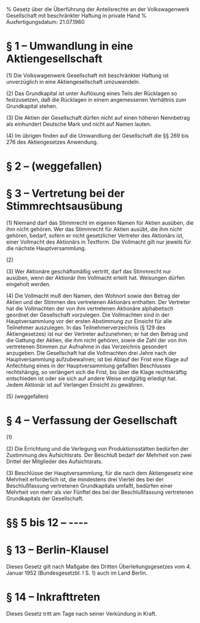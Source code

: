 % Gesetz über die Überführung der Anteilsrechte an der Volkswagenwerk Gesellschaft mit beschränkter Haftung in private Hand
% Ausfertigungsdatum: 21.07.1960
 
# § 1 – Umwandlung in eine Aktiengesellschaft

(1) Die Volkswagenwerk Gesellschaft mit beschränkter Haftung ist unverzüglich in eine Aktiengesellschaft umzuwandeln.

(2) Das Grundkapital ist unter Auflösung eines Teils der Rücklagen so festzusetzen, daß die Rücklagen in einem angemessenen Verhältnis zum Grundkapital stehen.

(3) Die Aktien der Gesellschaft dürfen nicht auf einen höheren Nennbetrag als einhundert Deutsche Mark und nicht auf Namen lauten.

(4) Im übrigen finden auf die Umwandlung der Gesellschaft die §§ 269 bis 276 des Aktiengesetzes Anwendung.

# § 2 – (weggefallen)

# § 3 – Vertretung bei der Stimmrechtsausübung

(1) Niemand darf das Stimmrecht im eigenen Namen für Aktien ausüben, die ihm nicht gehören. Wer das Stimmrecht für Aktien ausübt, die ihm nicht gehören, bedarf, sofern er nicht gesetzlicher Vertreter des Aktionärs ist, einer Vollmacht des Aktionärs in Textform. Die Vollmacht gilt nur jeweils für die nächste Hauptversammlung.

(2)

(3) Wer Aktionäre geschäftsmäßig vertritt, darf das Stimmrecht nur ausüben, wenn der Aktionär ihm Vollmacht erteilt hat. Weisungen dürfen eingeholt werden.

(4) Die Vollmacht muß den Namen, den Wohnort sowie den Betrag der Aktien und der Stimmen des vertretenen Aktionärs enthalten. Der Vertreter hat die Vollmachten der von ihm vertretenen Aktionäre alphabetisch geordnet der Gesellschaft vorzulegen. Die Vollmachten sind in der Hauptversammlung vor der ersten Abstimmung zur Einsicht für alle Teilnehmer auszulegen. In das Teilnehmerverzeichnis (§ 129 des Aktiengesetzes) ist nur der Vertreter aufzunehmen; er hat den Betrag und die Gattung der Aktien, die ihm nicht gehören, sowie die Zahl der von ihm vertretenen Stimmen zur Aufnahme in das Verzeichnis gesondert anzugeben. Die Gesellschaft hat die Vollmachten drei Jahre nach der Hauptversammlung aufzubewahren; ist bei Ablauf der Frist eine Klage auf Anfechtung eines in der Hauptversammlung gefaßten Beschlusses rechtshängig, so verlängert sich die Frist, bis über die Klage rechtskräftig entschieden ist oder sie sich auf andere Weise endgültig erledigt hat. Jedem Aktionär ist auf Verlangen Einsicht zu gewähren.

(5) (weggefallen)

# § 4 – Verfassung der Gesellschaft

(1)

(2) Die Errichtung und die Verlegung von Produktionsstätten bedürfen der Zustimmung des Aufsichtsrats. Der Beschluß bedarf der Mehrheit von zwei Drittel der Mitglieder des Aufsichtsrats.

(3) Beschlüsse der Hauptversammlung, für die nach dem Aktiengesetz eine Mehrheit erforderlich ist, die mindestens drei Viertel des bei der Beschlußfassung vertretenen Grundkapitals umfaßt, bedürfen einer Mehrheit von mehr als vier Fünftel des bei der Beschlußfassung vertretenen Grundkapitals der Gesellschaft.

# §§ 5 bis 12 – ----

# § 13 – Berlin-Klausel

Dieses Gesetz gilt nach Maßgabe des Dritten Überleitungsgesetzes vom 4. Januar 1952 (Bundesgesetzbl. I S. 1) auch im Land Berlin.

# § 14 – Inkrafttreten

Dieses Gesetz tritt am Tage nach seiner Verkündung in Kraft.
